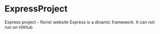 # ExpressProject
Express project - florist website
Express is a dinamic framework. It can not run on HitHub
